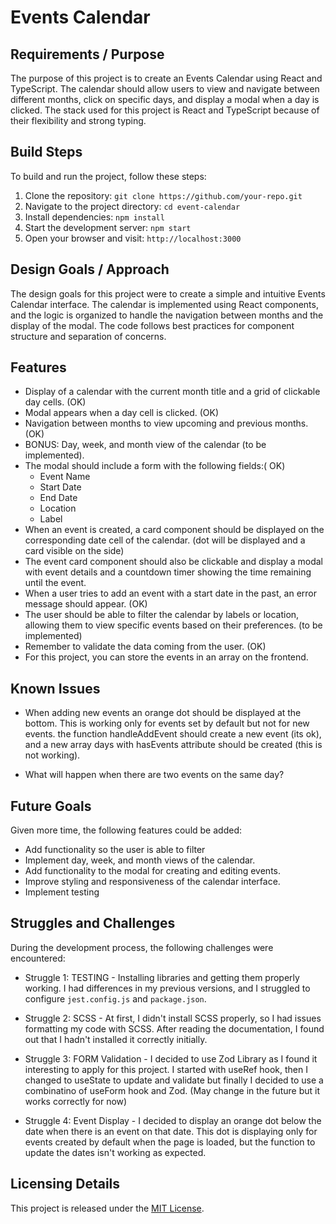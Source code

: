 # Events Calendar

## Requirements / Purpose

The purpose of this project is to create an Events Calendar using React and TypeScript. The calendar should allow users to view and navigate between different months, click on specific days, and display a modal when a day is clicked. The stack used for this project is React and TypeScript because of their flexibility and strong typing.

## Build Steps

To build and run the project, follow these steps:

1. Clone the repository: `git clone https://github.com/your-repo.git`
2. Navigate to the project directory: `cd event-calendar`
3. Install dependencies: `npm install`
4. Start the development server: `npm start`
5. Open your browser and visit: `http://localhost:3000`

## Design Goals / Approach

The design goals for this project were to create a simple and intuitive Events Calendar interface. The calendar is implemented using React components, and the logic is organized to handle the navigation between months and the display of the modal. The code follows best practices for component structure and separation of concerns.

## Features

-   Display of a calendar with the current month title and a grid of clickable day cells. (OK)
-   Modal appears when a day cell is clicked. (OK)
-   Navigation between months to view upcoming and previous months. (OK)
-   BONUS: Day, week, and month view of the calendar (to be implemented).
-   The modal should include a form with the following fields:( OK)
    -   Event Name
    -   Start Date
    -   End Date
    -   Location
    -   Label
-   When an event is created, a card component should be displayed on the corresponding date cell of the calendar. (dot will be displayed and a card visible on the side)
-   The event card component should also be clickable and display a modal with event details and a countdown timer showing the time remaining until the event.
-   When a user tries to add an event with a start date in the past, an error message should appear. (OK)
-   The user should be able to filter the calendar by labels or location, allowing them to view specific events based on their preferences. (to be implemented)
-   Remember to validate the data coming from the user. (OK)
-   For this project, you can store the events in an array on the frontend.

## Known Issues

-   When adding new events an orange dot should be displayed at the bottom. This is working only for events set by default but not for new events. the function handleAddEvent should create a new event (its ok), and a new array days with hasEvents attribute should be created (this is not working).

-   What will happen when there are two events on the same day?

## Future Goals

Given more time, the following features could be added:

-   Add functionality so the user is able to filter
-   Implement day, week, and month views of the calendar.
-   Add functionality to the modal for creating and editing events.
-   Improve styling and responsiveness of the calendar interface.
-   Implement testing

## Struggles and Challenges

During the development process, the following challenges were encountered:

-   Struggle 1: TESTING - Installing libraries and getting them properly working. I had differences in my previous versions, and I struggled to configure `jest.config.js` and `package.json`.

-   Struggle 2: SCSS - At first, I didn't install SCSS properly, so I had issues formatting my code with SCSS. After reading the documentation, I found out that I hadn't installed it correctly initially.

-   Struggle 3: FORM Validation - I decided to use Zod Library as I found it interesting to apply for this project. I started with useRef hook, then I changed to useState to update and validate but finally I decided to use a combinatino of useForm hook and Zod. (May change in the future but it works correctly for now)

-   Struggle 4: Event Display - I decided to display an orange dot below the date when there is an event on that date. This dot is displaying only for events created by default when the page is loaded, but the function to update the dates isn't working as expected.

## Licensing Details

This project is released under the [MIT License](LICENSE.md).
